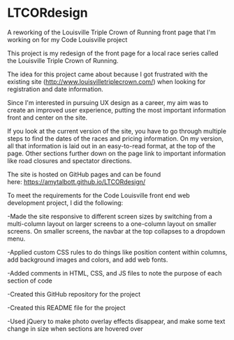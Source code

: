 # LTCORdesign
A reworking of the Louisville Triple Crown of Running front page that I'm working on for my Code Louisville project

This project is my redesign of the front page for a local race series called the Louisville Triple Crown of Running.

The idea for this project came about because I got frustrated with the existing site (http://www.louisvilletriplecrown.com/) when looking for registration and date information.

Since I'm interested in pursuing UX design as a career, my aim was to create an improved user experience, putting the most important information front and center on the site.

If you look at the current version of the site, you have to go through multiple steps to find the dates of the races and pricing information. On my version, all that information is laid out in an easy-to-read format, at the top of the page. Other sections further down on the page link to important information like road closures and spectator directions.

The site is hosted on GitHub pages and can be found here: https://amytalbott.github.io/LTCORdesign/

To meet the requirements for the Code Louisville front end web development project, I did the following:

-Made the site responsive to different screen sizes by switching from a multi-column layout on larger screens to a one-column layout on smaller screens. On smaller screens, the navbar at the top collapses to a dropdown menu.

-Applied custom CSS rules to do things like position content within columns, add background images and colors, and add web fonts.

-Added comments in HTML, CSS, and JS files to note the purpose of each section of code

-Created this GitHub repository for the project

-Created this README file for the project

-Used jQuery to make photo overlay effects disappear, and make some text change in size when sections are hovered over
